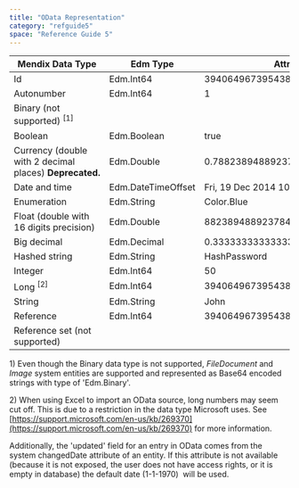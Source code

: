 ```yaml
---
title: "OData Representation"
category: "refguide5"
space: "Reference Guide 5"
---
```



<table><thead><tr><th class="confluenceTh">Mendix Data Type</th><th colspan="1" class="confluenceTh">Edm Type</th><th class="confluenceTh">Attribute Value</th><th colspan="1" class="confluenceTh">Atom XML Representation</th></tr></thead><tbody><tr><td class="confluenceTd">Id</td><td colspan="1" class="confluenceTd">Edm.Int64</td><td class="confluenceTd">3940649673954387</td><td colspan="1" class="confluenceTd">3940649673954387</td></tr><tr><td colspan="1" class="confluenceTd">Autonumber</td><td colspan="1" class="confluenceTd"><span>Edm.Int64</span></td><td colspan="1" class="confluenceTd">1</td><td colspan="1" class="confluenceTd">1</td></tr><tr><td colspan="1" class="confluenceTd">Binary (not supported) <sup>[1]</sup></td><td colspan="1" class="confluenceTd">&nbsp;</td><td colspan="1" class="confluenceTd">&nbsp;</td><td colspan="1" class="confluenceTd">&nbsp;</td></tr><tr><td colspan="1" class="confluenceTd">Boolean</td><td colspan="1" class="confluenceTd">Edm.Boolean</td><td colspan="1" class="confluenceTd">true</td><td colspan="1" class="confluenceTd">true</td></tr><tr><td colspan="1" class="confluenceTd">Currency (double with 2 decimal places)&nbsp;<strong>Deprecated.</strong></td><td colspan="1" class="confluenceTd">Edm.Double</td><td colspan="1" class="confluenceTd">0.7882389488923784</td><td colspan="1" class="confluenceTd">0.79</td></tr><tr><td colspan="1" class="confluenceTd">Date and time</td><td colspan="1" class="confluenceTd">Edm.DateTimeOffset</td><td colspan="1" class="confluenceTd">Fri, 19 Dec 2014 10:27:27 GMT</td><td colspan="1" class="confluenceTd">2014-12-19T10:27:27.000Z</td></tr><tr><td colspan="1" class="confluenceTd">Enumeration</td><td colspan="1" class="confluenceTd">Edm.String</td><td colspan="1" class="confluenceTd">Color.Blue</td><td colspan="1" class="confluenceTd">Blue</td></tr><tr><td colspan="1" class="confluenceTd">Float (double with 16 digits precision)</td><td colspan="1" class="confluenceTd">Edm.Double</td><td colspan="1" class="confluenceTd">882389488923784.10000000003</td><td colspan="1" class="confluenceTd">882389488923784.1</td></tr><tr><td colspan="1" class="confluenceTd">Big decimal&nbsp;</td><td colspan="1" class="confluenceTd">Edm.Decimal</td><td colspan="1" class="confluenceTd">0.3333333333333333333333333333333333</td><td colspan="1" class="confluenceTd">0.3333333333333333333333333333333333</td></tr><tr><td colspan="1" class="confluenceTd">Hashed string</td><td colspan="1" class="confluenceTd">Edm.String</td><td colspan="1" class="confluenceTd">HashPassword</td><td colspan="1" class="confluenceTd">HashPassword</td></tr><tr><td colspan="1" class="confluenceTd">Integer&nbsp;</td><td colspan="1" class="confluenceTd">Edm.Int64</td><td colspan="1" class="confluenceTd">50</td><td colspan="1" class="confluenceTd">50</td></tr><tr><td colspan="1" class="confluenceTd">Long <sup>[2]</sup></td><td colspan="1" class="confluenceTd">Edm.Int64</td><td colspan="1" class="confluenceTd">3940649673954387</td><td colspan="1" class="confluenceTd">3940649673954387</td></tr><tr><td colspan="1" class="confluenceTd">String</td><td colspan="1" class="confluenceTd">Edm.String</td><td colspan="1" class="confluenceTd">John</td><td colspan="1" class="confluenceTd">John</td></tr><tr><td colspan="1" class="confluenceTd">Reference</td><td colspan="1" class="confluenceTd">Edm.Int64</td><td colspan="1" class="confluenceTd">3940649673954387</td><td colspan="1" class="confluenceTd">3940649673954387</td></tr><tr><td colspan="1" class="confluenceTd">Reference set (not supported)</td><td colspan="1" class="confluenceTd">&nbsp;</td><td colspan="1" class="confluenceTd">&nbsp;</td><td colspan="1" class="confluenceTd">&nbsp;</td></tr></tbody></table>

1) Even though the Binary data type is not supported, _FileDocument_ and _Image_ system entities are supported and represented as Base64 encoded strings with type of 'Edm.Binary'.

2) When using Excel to import an OData source, long numbers may seem cut off. This is due to a restriction in the data type Microsoft uses. See [https://support.microsoft.com/en-us/kb/269370](https://support.microsoft.com/en-us/kb/269370) for more information.

Additionally, the 'updated' field for an entry in OData comes from the system changedDate attribute of an entity. If this attribute is not available (because it is not exposed, the user does not have access rights, or it is empty in database) the default date (1-1-1970)  will be used.